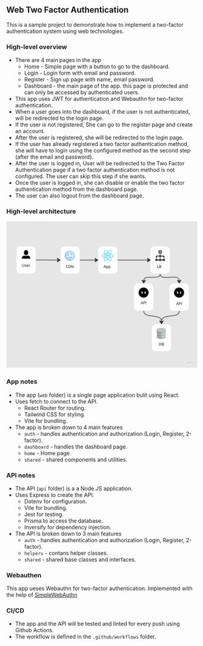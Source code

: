 ## Web Two Factor Authentication

This is a sample project to demonstrate how to implement a two-factor authentication system using web technologies.

### High-level overview

- There are 4 main pages in the app
  - Home - Simple page with a button to go to the dashboard.
  - Login - Login form with email and password.
  - Register - Sign up page with name, email password.
  - Dashboard - the main page of the app. this page is protected and can only be accessed by authenticated users.
- This app uses JWT for authentication and Webauthn for two-factor authentication.
- When a user goes into the dashboard, if the user is not authenticated, will be redirected to the login page.
- If the user is not registered, She can go to the register page and create an account.
- After the user is registered, she will be redirected to the login page.
- If the user has already registered a two factor authentication method, she will have to login using the configured method as the second step (after the email and password).
- After the user is logged in, User will be redirected to the Two Factor Authentication page if a  two factor authentication method is not configured. The user can skip this step if she wants.
- Once the user is logged in, she can disable or enable the two factor authentication method from the dashboard page.
- The user can also logout from the dashboard page.


### High-level architecture

![](./docs/images/high-level.jpg)



### App notes

- The app (`web` folder) is a single page application bulit using React.
- Uses fetch to connect to the API.
  - React Router for routing.
  - Tailwind CSS for styling.
  - Vite for bundling.
- The app is broken down to 4 main features
  - `auth` - handles authentication and authorization (Login, Register, 2-factor).
  - `dashboard` - handles the dashboard page.
  - `home` - Home page.
  - `shared` - shared components and utilities.

### API notes

- The API (`api` folder) is a a Node.JS application.
- Uses Express to create the API.
  - Dotenv for configuration.
  - Vite for bundling.
  - Jest for testing.
  - Prisma to access the database.
  - Inversify for dependency injection.
- The API is broken down to 3 main features
  - `auth` - handles authentication and authorization (Login, Register, 2-factor).
  - `helpers` - contans helper classes.
  - `shared` - shared base classes and interfaces.


### Webauthen

This app ueses Webauthn for two-factor authentication. Implemented with the help of 
[SimpleWebAuthn](https://simplewebauthn.dev/)


### CI/CD

- The app and the API will be tested and linted for every push using Github Actions.
- The workflow is defined in the `.github/workflows` folder.
